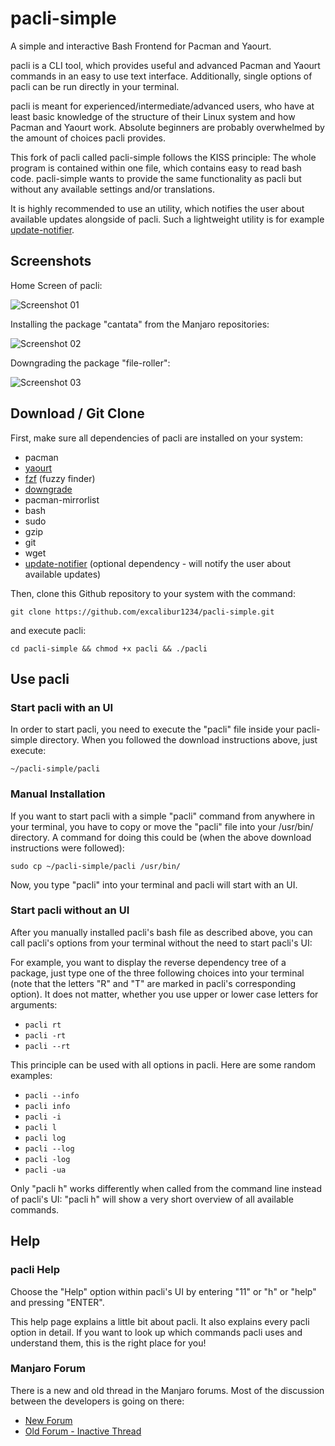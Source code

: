 # pacli-simple
A simple and interactive Bash Frontend for Pacman and Yaourt.

pacli is a CLI tool, which provides useful and advanced Pacman and Yaourt commands in an easy to use text interface. Additionally, single options of pacli can be run directly in your terminal.

pacli is meant for experienced/intermediate/advanced users, who have at least basic knowledge of the structure of their Linux system and how Pacman and Yaourt work. Absolute beginners are probably overwhelmed by the amount of choices pacli provides.

This fork of pacli called pacli-simple follows the KISS principle: The whole program is contained within one file, which contains easy to read bash code. pacli-simple wants to provide the same functionality as pacli but without any available settings and/or translations.


It is highly recommended to use an utility, which notifies the user about available updates alongside of pacli. Such a lightweight utility is for example [update-notifier](https://github.com/Chrysostomus/update-notifier).


## Screenshots

Home Screen of pacli:

![Screenshot 01](http://s31.postimg.org/sz4d2yhrf/screen.png)


Installing the package "cantata" from the Manjaro repositories:

![Screenshot 02](http://s32.postimg.org/50okof26t/pacli_simple2.gif)


Downgrading the package "file-roller":

![Screenshot 03](http://i.imgur.com/kKzqbSl.png)


## Download / Git Clone

First, make sure all dependencies of pacli are installed on your system:
- pacman
- [yaourt](https://wiki.archlinux.org/index.php/Yaourt)
- [fzf](https://aur.archlinux.org/packages/fzf/) (fuzzy finder)
- [downgrade](https://aur.archlinux.org/packages/downgrade/)
- pacman-mirrorlist
- bash
- sudo
- gzip
- git
- wget
- [update-notifier](https://github.com/Chrysostomus/update-notifier) (optional dependency - will notify the user about available updates)

Then, clone this Github repository to your system with the command:
```
git clone https://github.com/excalibur1234/pacli-simple.git
```
and execute pacli:
```
cd pacli-simple && chmod +x pacli && ./pacli
```


## Use pacli

### Start pacli with an UI
In order to start pacli, you need to execute the "pacli" file inside your pacli-simple directory. When you followed the download instructions above, just execute:
```
~/pacli-simple/pacli
```

### Manual Installation
If you want to start pacli with a simple "pacli" command from anywhere in your terminal, you have to copy or move the "pacli" file into your /usr/bin/ directory. A command for doing this could be (when the above download instructions were followed):
```
sudo cp ~/pacli-simple/pacli /usr/bin/
```
Now, you type "pacli" into your terminal and pacli will start with an UI.

### Start pacli without an UI
After you manually installed pacli's bash file as described above, you can call pacli's options from your terminal without the need to start pacli's UI:

For example, you want to display the reverse dependency tree of a package, just type one of the three following choices into your terminal (note that the letters "R" and "T" are marked in pacli's corresponding option). It does not matter, whether you use upper or lower case letters for arguments:
- `pacli rt`
- `pacli -rt`
- `pacli --rt`

This principle can be used with all options in pacli. Here are some random examples:
- `pacli --info`
- `pacli info`
- `pacli -i`
- `pacli l`
- `pacli log`
- `pacli --log`
- `pacli -log`
- `pacli -ua`

Only "pacli h" works differently when called from the command line instead of pacli's UI: "pacli h" will show a very short overview of all available commands.


## Help

### pacli Help
Choose the "Help" option within pacli's UI by entering "11" or "h" or "help" and pressing "ENTER". 

This help page explains a little bit about pacli. It also explains every pacli option in detail. If you want to look up which commands pacli uses and understand them, this is the right place for you!

### Manjaro Forum
There is a new and old thread in the Manjaro forums. Most of the discussion between the developers is going on there:
 - [New Forum](https://forum.manjaro.org/t/pacli-simple-a-simple-bash-frontend-for-pacman-and-yaourt/677)
 - [Old Forum - Inactive Thread](https://classicforum.manjaro.org/index.php?topic=21399.0)
